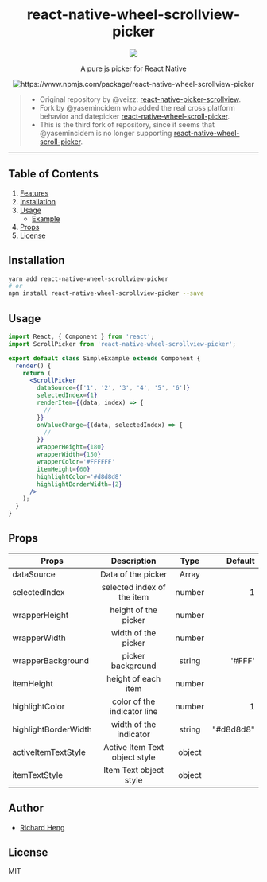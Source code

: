 <h1 align="center">react-native-wheel-scrollview-picker</h1>
 
 <p align="center">
   <img src="./demo.gif">
</p>
  
<p align="center">A pure js picker for React Native</h1>

<p align="center"> <img src="https://img.shields.io/npm/v/react-native-wheel-scrollview-picker?style=flat-square" alt="https://www.npmjs.com/package/react-native-wheel-scrollview-picker" /> </p>

> - Original repository by @veizz: [react-native-picker-scrollview](https://github.com/veizz/react-native-picker-scrollview).
> - Fork by @yasemincidem who added the real cross platform behavior and datepicker [react-native-wheel-scroll-picker](https://github.com/yasemincidem/react-native-picker-scrollview).
> - This is the third fork of repository, since it seems that @yasemincidem is no longer supporting [react-native-wheel-scroll-picker](https://github.com/yasemincidem/react-native-picker-scrollview).

---

## Table of Contents
1. [Features](#features)
2. [Installation](#installation)
3. [Usage](#usage)
   - [Example](#usage)
4. [Props](#props)
5. [License](#license)

## Installation

```sh
yarn add react-native-wheel-scrollview-picker
# or
npm install react-native-wheel-scrollview-picker --save
```

## Usage

```jsx
import React, { Component } from 'react';
import ScrollPicker from 'react-native-wheel-scrollview-picker';

export default class SimpleExample extends Component {
  render() {
    return (
      <ScrollPicker
        dataSource={['1', '2', '3', '4', '5', '6']}
        selectedIndex={1}
        renderItem={(data, index) => {
          //
        }}
        onValueChange={(data, selectedIndex) => {
          //
        }}
        wrapperHeight={180}
        wrapperWidth={150}
        wrapperColor='#FFFFFF'
        itemHeight={60}
        highlightColor='#d8d8d8'
        highlightBorderWidth={2}
      />
    );
  }
}
```

## Props

| Props                |          Description          |  Type  |   Default |
| -------------------- | :---------------------------: | :----: | --------: |
| dataSource           |      Data of the picker       | Array  |           |
| selectedIndex        |  selected index of the item   | number |         1 |
| wrapperHeight        |     height of the picker      | number |           |
| wrapperWidth         |      width of the picker      | number |           |
| wrapperBackground    |       picker background       | string |    '#FFF' |
| itemHeight           |      height of each item      | number |           |
| highlightColor       |  color of the indicator line  | number |         1 |
| highlightBorderWidth |    width of the indicator     | string | "#d8d8d8" |
| activeItemTextStyle  | Active Item Text object style | object |           |
| itemTextStyle        |    Item Text object style     | object |           |

## Author

- [Richard Heng](http://richardheng.me/)

## License

MIT
